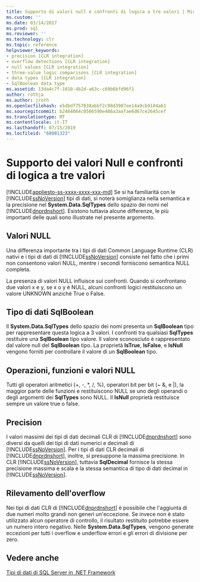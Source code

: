 ```yaml
---
title: Supporto di valori null e confronti di logica a tre valori | Microsoft Docs
ms.custom: ''
ms.date: 03/14/2017
ms.prod: sql
ms.reviewer: ''
ms.technology: clr
ms.topic: reference
helpviewer_keywords:
- precision [CLR integration]
- overflow detections [CLR integration]
- null values [CLR integration]
- three-value logic comparisons [CLR integration]
- data types [CLR integration]
- SqlBoolean data type
ms.assetid: 13da4c7f-1010-4b2d-a63c-c69b6bfd96f1
author: rothja
ms.author: jroth
ms.openlocfilehash: e5dbdf757038abbf2c98d3987ee14a9cb9184a61
ms.sourcegitcommit: b2464064c0566590e486a3aafae6d67ce2645cef
ms.translationtype: MT
ms.contentlocale: it-IT
ms.lasthandoff: 07/15/2019
ms.locfileid: "68081323"
---
```

# <a name="nullability-and-three-value-logic-comparisons"></a>Supporto dei valori Null e confronti di logica a tre valori
[!INCLUDE[appliesto-ss-xxxx-xxxx-xxx-md](../../includes/appliesto-ss-xxxx-xxxx-xxx-md.md)]
  Se si ha familiarità con le [!INCLUDE[ssNoVersion](../../includes/ssnoversion-md.md)] tipi di dati, si noterà somiglianza nella semantica e la precisione nel **System.Data.SqlTypes** dello spazio dei nomi nel [!INCLUDE[dnprdnshort](../../includes/dnprdnshort-md.md)]. Esistono tuttavia alcune differenze, le più importanti delle quali sono illustrate nel presente argomento.  
  
## <a name="null-values"></a>Valori NULL  
 Una differenza importante tra i tipi di dati Common Language Runtime (CLR) nativi e i tipi di dati di [!INCLUDE[ssNoVersion](../../includes/ssnoversion-md.md)] consiste nel fatto che i primi non consentono valori NULL, mentre i secondi forniscono semantica NULL completa.  
  
 La presenza di valori NULL influisce sui confronti. Quando si confrontano due valori x e y, se x o y è NULL, alcuni confronti logici restituiscono un valore UNKNOWN anziché True o False.  
  
## <a name="sqlboolean-data-type"></a>Tipo di dati SqlBoolean  
 Il **System.Data.SqlTypes** dello spazio dei nomi presenta un **SqlBoolean** tipo per rappresentare questa logica a 3 valori. I confronti tra qualsiasi **SqlTypes** restituire una **SqlBoolean** tipo valore. Il valore sconosciuto è rappresentato dal valore null del **SqlBoolean** tipo. La proprietà **IsTrue**, **IsFalse**, e **IsNull** vengono forniti per controllare il valore di un **SqlBoolean** tipo.  
  
## <a name="operations-functions-and-null-values"></a>Operazioni, funzioni e valori NULL  
 Tutti gli operatori aritmetici (+, -, \*, /, %), operatori bit per bit (~ &, e |), la maggior parte delle funzioni e restituiscono NULL se uno degli operandi o degli argomenti dei **SqlTypes** sono NULL. Il **IsNull** proprietà restituisce sempre un valore true o false.  
  
## <a name="precision"></a>Precision  
 I valori massimi dei tipi di dati decimali CLR di [!INCLUDE[dnprdnshort](../../includes/dnprdnshort-md.md)] sono diversi da quelli dei tipi di dati numerici e decimali di [!INCLUDE[ssNoVersion](../../includes/ssnoversion-md.md)]. Per i tipi di dati CLR decimali di [!INCLUDE[dnprdnshort](../../includes/dnprdnshort-md.md)], inoltre, si presuppone la massima precisione. In CLR [!INCLUDE[ssNoVersion](../../includes/ssnoversion-md.md)], tuttavia **SqlDecimal** fornisce la stessa precisione massima e scala e la stessa semantica di tipo di dati decimal in [!INCLUDE[ssNoVersion](../../includes/ssnoversion-md.md)].  
  
## <a name="overflow-detection"></a>Rilevamento dell'overflow  
 Nei tipi di dati CLR di [!INCLUDE[dnprdnshort](../../includes/dnprdnshort-md.md)] è possibile che l'aggiunta di due numeri molto grandi non generi un'eccezione. Se invece non è stato utilizzato alcun operatore di controllo, il risultato restituito potrebbe essere un numero intero negativo. Nelle **System.Data.SqlTypes**, vengono generate eccezioni per tutti i overflow e underflow errori e gli errori di divisione per zero.  
  
## <a name="see-also"></a>Vedere anche  
 [Tipi di dati di SQL Server in .NET Framework](../../relational-databases/clr-integration-database-objects-types-net-framework/sql-server-data-types-in-the-net-framework.md)  
  
  
